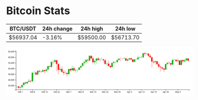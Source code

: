 # Bitcoin Stats

BTC/USDT|24h change|24h high|24h low|
|---|---|---|---|
|$56937.04|-3.16%|$59500.00|$56713.70|

<img src="./chart.svg">
